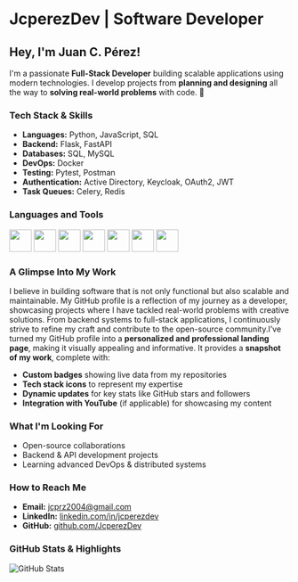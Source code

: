 # JcperezDev | Software Developer

## Hey, I'm Juan C. Pérez!  
I'm a passionate **Full-Stack Developer** building scalable applications using modern technologies. I develop projects from **planning and designing** all the way to **solving real-world problems** with code. 🚀

### Tech Stack & Skills
- **Languages:** Python, JavaScript, SQL
- **Backend:** Flask, FastAPI
- **Databases:** SQL, MySQL
- **DevOps:** Docker
- **Testing:** Pytest, Postman
- **Authentication:** Active Directory, Keycloak, OAuth2, JWT
- **Task Queues:** Celery, Redis

### Languages and Tools
<p align="left">
  <img src="https://cdn.jsdelivr.net/gh/devicons/devicon/icons/python/python-original.svg" width="40" height="40"/>
  <img src="https://cdn.jsdelivr.net/gh/devicons/devicon/icons/git/git-original.svg" width="40" height="40"/>
  <img src="https://cdn.jsdelivr.net/gh/devicons/devicon/icons/html5/html5-original.svg" width="40" height="40"/>
  <img src="https://cdn.jsdelivr.net/gh/devicons/devicon/icons/css3/css3-original.svg" width="40" height="40"/>
  <img src="https://cdn.jsdelivr.net/gh/devicons/devicon/icons/javascript/javascript-original.svg" width="40" height="40"/>
  <img src="https://cdn.jsdelivr.net/gh/devicons/devicon/icons/docker/docker-original.svg" width="40" height="40"/>
  <img src="https://cdn.jsdelivr.net/gh/devicons/devicon/icons/github/github-original.svg" width="40" height="40"/>
</p>

### A Glimpse Into My Work
I believe in building software that is not only functional but also scalable and maintainable. My GitHub profile is a reflection of my journey as a developer, showcasing projects where I have tackled real-world problems with creative solutions. From backend systems to full-stack applications, I continuously strive to refine my craft and contribute to the open-source community.I’ve turned my GitHub profile into a **personalized and professional landing page**, making it visually appealing and informative. It provides a **snapshot of my work**, complete with:
- **Custom badges** showing live data from my repositories
- **Tech stack icons** to represent my expertise
- **Dynamic updates** for key stats like GitHub stars and followers
- **Integration with YouTube** (if applicable) for showcasing my content

### What I'm Looking For
- Open-source collaborations 
- Backend & API development projects
- Learning advanced DevOps & distributed systems

### How to Reach Me
- **Email:** jcprz2004@gmail.com
- **LinkedIn:** [linkedin.com/in/jcperezdev](www.linkedin.com/in/jcperez08)
- **GitHub:** [github.com/JcperezDev](https://github.com/JcperezDev)

### GitHub Stats & Highlights
![GitHub Stats](https://github-readme-stats.vercel.app/api?username=JcperezDev&show_icons=true&theme=radical)  
